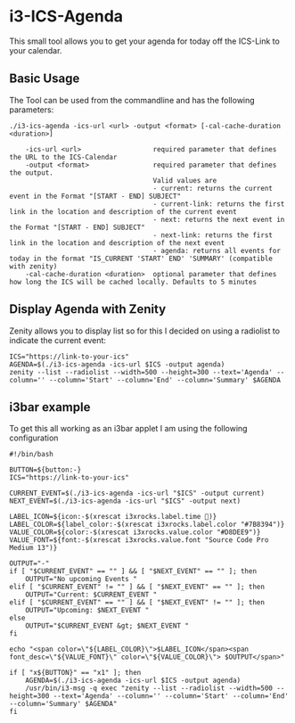 # i3-ICS-Agenda
This small tool allows you to get your agenda for today off the ICS-Link to your calendar.

## Basic Usage
The Tool can be used from the commandline and has the following parameters:
```
./i3-ics-agenda -ics-url <url> -output <format> [-cal-cache-duration <duration>]

    -ics-url <url>                  required parameter that defines the URL to the ICS-Calendar
    -output <format>                required parameter that defines the output.
                                    Valid values are
                                    - current: returns the current event in the Format "[START - END] SUBJECT"
                                    - current-link: returns the first link in the location and description of the current event
                                    - next: returns the next event in the Format "[START - END] SUBJECT"
                                    - next-link: returns the first link in the location and description of the next event
                                    - agenda: returns all events for today in the format "IS_CURRENT 'START' END' 'SUMMARY' (compatible with zenity)
    -cal-cache-duration <duration>  optional parameter that defines how long the ICS will be cached locally. Defaults to 5 minutes
```

## Display Agenda with Zenity
Zenity allows you to display list so for this I decided on using a radiolist to indicate the current event:
```
ICS="https://link-to-your-ics"
AGENDA=$(./i3-ics-agenda -ics-url $ICS -output agenda)
zenity --list --radiolist --width=500 --height=300 --text='Agenda' --column='' --column='Start' --column='End' --column='Summary' $AGENDA
```

## i3bar example
To get this all working as an i3bar applet I am using the following configuration
```
#!/bin/bash

BUTTON=${button:-}
ICS="https://link-to-your-ics"

CURRENT_EVENT=$(./i3-ics-agenda -ics-url "$ICS" -output current)
NEXT_EVENT=$(./i3-ics-agenda -ics-url "$ICS" -output next)

LABEL_ICON=${icon:-$(xrescat i3xrocks.label.time )}
LABEL_COLOR=${label_color:-$(xrescat i3xrocks.label.color "#7B8394")}
VALUE_COLOR=${color:-$(xrescat i3xrocks.value.color "#D8DEE9")}
VALUE_FONT=${font:-$(xrescat i3xrocks.value.font "Source Code Pro Medium 13")}

OUTPUT="-"
if [ "$CURRENT_EVENT" == "" ] && [ "$NEXT_EVENT" == "" ]; then
    OUTPUT="No upcoming Events "
elif [ "$CURRENT_EVENT" != "" ] && [ "$NEXT_EVENT" == "" ]; then
    OUTPUT="Current: $CURRENT_EVENT "
elif [ "$CURRENT_EVENT" == "" ] && [ "$NEXT_EVENT" != "" ]; then
    OUTPUT="Upcoming: $NEXT_EVENT "
else
    OUTPUT="$CURRENT_EVENT &gt; $NEXT_EVENT "
fi

echo "<span color=\"${LABEL_COLOR}\">$LABEL_ICON</span><span font_desc=\"${VALUE_FONT}\" color=\"${VALUE_COLOR}\"> $OUTPUT</span>"

if [ "x${BUTTON}" == "x1" ]; then
    AGENDA=$(./i3-ics-agenda -ics-url $ICS -output agenda)
    /usr/bin/i3-msg -q exec "zenity --list --radiolist --width=500 --height=300 --text='Agenda' --column='' --column='Start' --column='End' --column='Summary' $AGENDA"
fi
```
